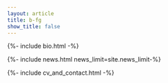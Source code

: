 ```yaml
---
layout: article
title: b-fg
show_title: false
---
```


<style>
  .container {
    position: absolute;
    top: 50%;
    left: 50%;
    -moz-transform: translateX(-50%) translateY(-60%);
    -webkit-transform: translateX(-50%) translateY(-60%);
    transform: translateX(-50%) translateY(-60%);
}
</style>

{%- include bio.html -%}

{%- include news.html news_limit=site.news_limit-%}

{%- include cv_and_contact.html -%}
